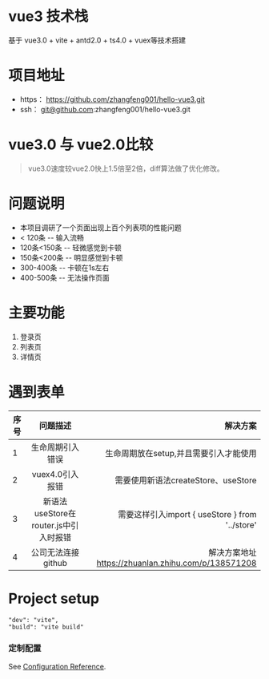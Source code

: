 # vue3   技术栈 
基于 vue3.0 + vite + antd2.0 + ts4.0 + vuex等技术搭建

# 项目地址
- https： https://github.com/zhangfeng001/hello-vue3.git
- ssh：   git@github.com:zhangfeng001/hello-vue3.git

# vue3.0 与 vue2.0比较
> vue3.0速度较vue2.0快上1.5倍至2倍，diff算法做了优化修改。

# 问题说明
- 本项目调研了一个页面出现上百个列表项的性能问题
- < 120条 -- 输入流畅
- 120条<150条 -- 轻微感觉到卡顿
- 150条<200条 -- 明显感觉到卡顿
- 300-400条 -- 卡顿在1s左右
- 400-500条 -- 无法操作页面

# 主要功能
1. 登录页
2. 列表页
3. 详情页 

# 遇到表单
序号|问题描述|解决方案
--|:--:|--:
1|生命周期引入错误|生命周期放在setup,并且需要引入才能使用
2|vuex4.0引入报错|需要使用新语法createStore、useStore
3|新语法useStore在router.js中引入时报错|需要这样引入import { useStore } from '../store'
4|公司无法连接github|解决方案地址 https://zhuanlan.zhihu.com/p/138571208

# Project setup
``` 
"dev": "vite",
"build": "vite build"
```
### 定制配置
See [Configuration Reference](https://cli.vuejs.org/config/).
